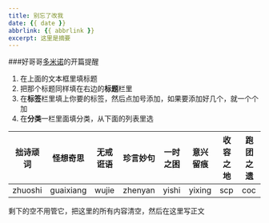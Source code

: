 ```yaml
---
title: 别忘了改我
date: {{ date }}
abbrlink: {{ abbrlink }}
excerpt: 这里是摘要
---
```


###好哥哥[多米诺](https://blog.dominoh.com)的开篇提醒
1. 在上面的文本框里填标题
2. 把那个标题同样填在右边的**标题**栏里
3. 在**标签**栏里填上你要的标签，然后点加号添加，如果要添加好几个，就一个个加
4. 在**分类**一栏里面填分类，从下面的列表里选

| 拙诗顽词 | 怪想奇思 | 无戒诳语 | 珍言妙句 | 一时之困 | 意兴留痕 | 收容之地 | 跑团之遗 |
| --- | --- | --- | --- | --- | --- | --- | --- |
| zhuoshi | guaixiang | wujie | zhenyan | yishi | yixing | scp | coc |

剩下的空不用管它，把这里的所有内容清空，然后在这里写正文
